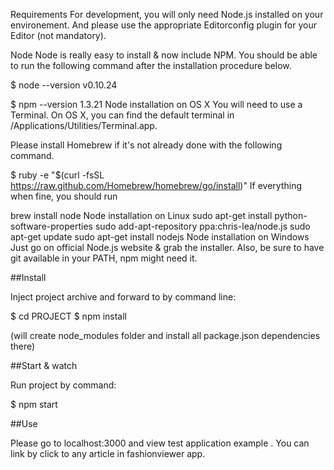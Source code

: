 Requirements
For development, you will only need Node.js installed on your environement. And please use the appropriate Editorconfig plugin for your Editor (not mandatory).

Node
Node is really easy to install & now include NPM. You should be able to run the following command after the installation procedure below.

$ node --version
v0.10.24

$ npm --version
1.3.21
Node installation on OS X
You will need to use a Terminal. On OS X, you can find the default terminal in /Applications/Utilities/Terminal.app.

Please install Homebrew if it's not already done with the following command.

$ ruby -e "$(curl -fsSL https://raw.github.com/Homebrew/homebrew/go/install)"
If everything when fine, you should run

brew install node
Node installation on Linux
sudo apt-get install python-software-properties
sudo add-apt-repository ppa:chris-lea/node.js
sudo apt-get update
sudo apt-get install nodejs
Node installation on Windows
Just go on official Node.js website & grab the installer. Also, be sure to have git available in your PATH, npm might need it.

##Install

Inject project archive and forward to by command line:

$ cd PROJECT
$ npm install 

(will create node_modules folder and install all package.json dependencies there)

##Start & watch

Run project by command:

$ npm start

##Use

Please go to localhost:3000 and view test application example . You can link by click to any article in fashionviewer app.